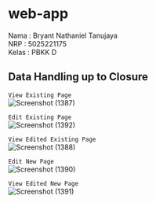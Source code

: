 # web-app

Nama    :   Bryant Nathaniel Tanujaya<br>
NRP     :   5025221175<br>
Kelas   :   PBKK D<br>

## Data Handling up to Closure

`View Existing Page`<br>
![Screenshot (1387)](https://github.com/user-attachments/assets/954e5aa0-b7d2-43ba-8259-2d574d9337e8)

`Edit Existing Page`<br>
![Screenshot (1392)](https://github.com/user-attachments/assets/0e7f4f33-aa15-42a6-9f37-02a0d0b03ce0)

`View Edited Existing Page`<br>
![Screenshot (1388)](https://github.com/user-attachments/assets/e98f6e24-6491-47c0-98c7-f84b537d5733)

`Edit New Page`<br>
![Screenshot (1390)](https://github.com/user-attachments/assets/73052320-e8a4-492d-baec-8777c79ffe4a)

`View Edited New Page`<br>
![Screenshot (1391)](https://github.com/user-attachments/assets/43dac0c9-459a-4493-8283-a8f9f0ed3661)
